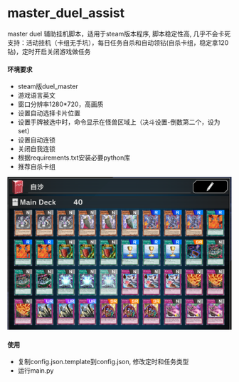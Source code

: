 # master_duel_assist

master duel  辅助挂机脚本，适用于steam版本程序, 脚本稳定性高, 几乎不会卡死
支持：活动挂机（卡组无手坑），每日任务自杀和自动领钻(自杀卡组，稳定拿120钻)，定时开启关闭游戏做任务

#### 环境要求

- steam版duel_master
- 游戏语言英文
- 窗口分辨率1280*720，高画质
- 设置自动选择卡片位置
- 设置手牌被选中时，命令显示在怪兽区域上（决斗设置-倒数第二个，设为set）
- 设置自动连锁
- 关闭自我连锁
- 根据requirements.txt安装必要python库
- 推荐自杀卡组

![](https://raw.githubusercontent.com/b1b2b3b4b5b6/pic/main/PicGo/202206120858460.png)
#### 使用

- 复制config.json.template到config.json, 修改定时和任务类型
- 运行main.py
